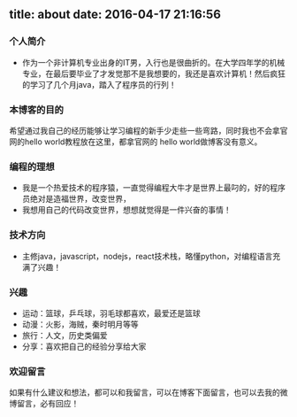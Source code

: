 title: about
date: 2016-04-17 21:16:56
---

### 个人简介
- 作为一个非计算机专业出身的IT男，入行也是很曲折的。在大学四年学的机械专业，在最后要毕业了才发觉那不是我想要的，我还是喜欢计算机！然后疯狂的学习了几个月java，踏入了程序员的行列！

### 本博客的目的
希望通过我自己的经历能够让学习编程的新手少走些一些弯路，同时我也不会拿官网的hello world教程放在这里，都拿官网的
hello world做博客没有意义。

### 编程的理想
- 我是一个热爱技术的程序猿，一直觉得编程大牛才是世界上最叼的，好的程序员绝对是造福世界，改变世界，
- 我想用自己的代码改变世界，想想就觉得是一件兴奋的事情！

### 技术方向
- 主修java，javascript，nodejs，react技术栈，略懂python，对编程语言充满了兴趣！

### 兴趣
- 运动：篮球，乒乓球，羽毛球都喜欢，最爱还是篮球
- 动漫：火影，海贼，秦时明月等等
- 旅行：人文，历史类偏爱
- 分享：喜欢把自己的经验分享给大家

### 欢迎留言
如果有什么建议和想法，都可以和我留言，可以在博客下面留言，也可以去我的微博留言，必有回应！